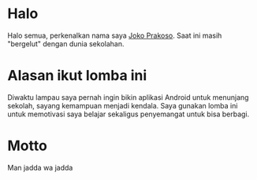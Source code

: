 Halo
=====


Halo semua, perkenalkan nama saya [Joko Prakoso](http://www.facebook.com/joenaguero). Saat ini masih "bergelut" dengan dunia sekolahan.

Alasan ikut lomba ini
======================
Diwaktu lampau saya pernah ingin bikin aplikasi Android untuk menunjang sekolah, sayang kemampuan menjadi kendala.
Saya gunakan lomba ini untuk memotivasi saya belajar sekaligus penyemangat untuk bisa berbagi.

Motto
=====
Man jadda wa jadda

